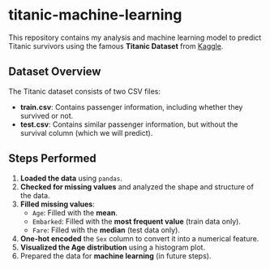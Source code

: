 # titanic-machine-learning
This repository contains my analysis and machine learning model to predict Titanic survivors using the famous **Titanic Dataset** from [Kaggle](https://www.kaggle.com/c/titanic).

## Dataset Overview

The Titanic dataset consists of two CSV files:
- **train.csv**: Contains passenger information, including whether they survived or not.
- **test.csv**: Contains similar passenger information, but without the survival column (which we will predict).

## Steps Performed

1. **Loaded the data** using `pandas`.
2. **Checked for missing values** and analyzed the shape and structure of the data.
3. **Filled missing values**:
   - `Age`: Filled with the **mean**.
   - `Embarked`: Filled with the **most frequent value** (train data only).
   - `Fare`: Filled with the **median** (test data only).
4. **One-hot encoded** the `Sex` column to convert it into a numerical feature.
5. **Visualized the Age distribution** using a histogram plot.
6. Prepared the data for **machine learning** (in future steps).
